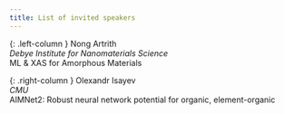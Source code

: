 ```yaml
---
title: List of invited speakers
---
```


<!-- <object data="/assets/speakers - Sheet1.pdf" width="100%" height="100%" type='application/pdf'></object>
 -->

<style>
  .two-column-container {
    display: flex;
  }

  .left-column {
    flex: 1;
    padding: 20px;
    background-color: #f2f2f2;
  }

  .right-column {
    flex: 1;
    padding: 20px;
    background-color: #ffffff;
  }
</style>


{: .left-column }
Nong Artrith  
*Debye Institute for Nanomaterials Science*  
ML & XAS for Amorphous Materials    

{: .right-column }
Olexandr Isayev  
*CMU*  
AIMNet2: Robust neural network potential for organic, element-organic 



<!-- | Left Column                                      | Right Column                                                  |
|:--------------------------------------------------|:--------------------------------------------------------------|
| **Nong Artrith**<br>*Debye Institute for Nanomaterials Science*<br>ML & XAS for Amorphous Materials               | **Olexandr Isayev**<br>*CMU*<br>AIMNet2: Robust neural network potential for organic, element-organic molecules and chemical reactions  |
| **Y Z**<br>*University of Michigan*<br>Unusual Dynamics of Tetrahedral Liquids Caused by the Competition between Dynamic Heterogeneity and Structural Heterogeneity | **Volker Deringer**<br>*University of Oxford*<br>Data-driven interatomic potentials for inorganic materials chemistry  |
| **Wissam Saidi**<br>*NETL*<br>(tentative) Materials Modeling and Machine Learning                                   | **Matthew Carbone**<br>*Brookhaven National Laboratory*<br>TBD  |
| **Nikhil Komalla**<br>*The Pennsylvania State University*                                                        | **Rebecca Lindsey**<br>*University of Michigan, Ann Arbor*<br>Explaining Performance of Physics-Informed Machine-Learned Interatomic Models |
 -->








<!-- <div style="display: flex;">

<div style="flex: 1; padding: 20px; background-color: #f2f2f2;">
  <h1>Left Column</h1>
  <p>Nong Artrith      
     *Debye Institute for Nanomaterials Science*     
     ML & XAS for Amorphous Materials</p>
</div>

<div style="flex: 1; padding: 20px; background-color: #ffffff;">
  <h1>Right Column</h1>
  <p> Olexandr Isayev
      *CMU*
      AIMNet2: Robust neural network potential for organic, element-organic molecules and chemical reactions
</p>
</div>

</div>


{:.col-1-2}


Machine Learning Dynamics   


{:.col-1-2}
Nong Artrith   
*University*    
Machine Learning Dynamics    -->